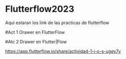 # Flutterflow2023
Aqui estaran los link de las practicas de flutterflow


#Act 1 Orawer en FlutterFlow


#Atc 2 Drawer en Flutter|Flow

https://app.flutterflow.io/share/actividad-1-i-o-s-ugey7y

